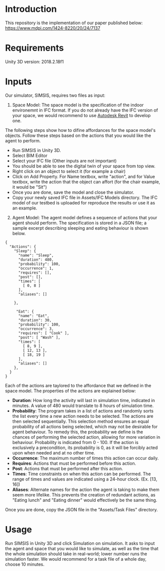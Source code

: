 # Introduction
This repository is the implementation of our paper published below:
https://www.mdpi.com/1424-8220/20/24/7137 

# Requirements
Unity 3D version: 2018.2.18f1


# Inputs
Our simulator, SIMSIS, requires two files as input:
1. Space Model: The space model is the specification of the indoor environemnt in IFC format. If you do not already have the IFC version of your space, we would recommend to use [Autodesk Revit](https://www.autodesk.ca/en/products/revit/overview?term=1-YEAR&tab=subscription) to develop one.

The following steps show how to difine affordances for the space model's objects. Follow these steps based on the actions that you would like the agent to perform.

  - Run SIMSIS in Unity 3D.
  - Select BIM Editor
  - Select your IFC file (Other inputs are not important)
  - You should be able to see the digital twin of your space from top view.
  - Right click on an object to select it (for example a chair)
  - Click on Add Property. For Name textbox, write "action", and for Value textbox, write the action that the object can affort (for the chair example, it would be "Sit")
  - Once you are done, save the model and close the simulator. 
  - Copy your newly saved IFC file in Assets/IFC Models directory. The IFC model of our testbed is uploaded for reproduce the results or use it as an example. 

2. Agent Model: The agent model defines a sequence of actions that your agent should perform. The specification is stored in a JSON file; a sample excerpt describing sleeping and eating behaviour is shown below.
```
{
  "Actions": {
    "Sleep": {
      "name": "Sleep",
      "duration": 480,      
      "probability": 100,
      "occurrence": 1,      
      "requires": [],       
      "post": [],           
      "times": [            
        [ 0, 8 ]            
      ],
      "aliases": []         
                            
    },
    
     "Eat": {
      "name": "Eat",
      "duration": 30,
      "probability": 100,
      "occurrence": 3,
      "requires": [ "Cook" ],
      "post": [ "Wash" ],
      "times": [
        [ 8, 9 ],
        [ 12, 13 ],
        [ 18, 19 ]
      ],
      "aliases": []
    },
  }
}
```
Each of the actions are taylored to the affordance that we defined in the space model. The properties of the actions are explained below:

  - **Duration**: How long the activity will last in simulation time, indicated in minutes. A value of 480 would translate to 8 hours of simulation time. 
  - **Probability**: The program takes in a list of actions and randomly sorts the list every time a new action needs to be selected. The actions are then selected sequentially. This selection method ensures an equal probability of all actions being selected, which may not be desirable for agent behaviour. To remedy this, the probability we define is the chances of performing the selected action, allowing for more variation in behaviour. Probability is indicated from 0 - 100. If the action is exclusively a precondition, its probability is 0, as it will be forcibly acted upon when needed and at no other time. 
  - **Occurrence**: The maximum number of times this action can occur daily.
  - **Requires**: Actions that must be performed before this action.
  - **Post**: Actions that must be performed after this action.
  - **Times**: Time constraints on when this action can be performed. The range of times and values are indicated using a 24-hour clock. (Ex. [13, 16])
  - **Aliases**: Alternate names for the action the agent is taking to make them seem more lifelike. This prevents the creation of redundant actions, as "Eating lunch" and "Eating dinner" would effectively be the same thing.

Once you are done, copy the JSON file in the "Assets/Task Files" directory.

# Usage
Run SIMSIS in Unity 3D and click Simulation on simulation. It asks to input the agent and space that you would like to simulate, as well as the time that the whole simulation should take in real-world; lower number runs the simulation faster. We would recommend for a task file of a whole day, choose 10 minutes.